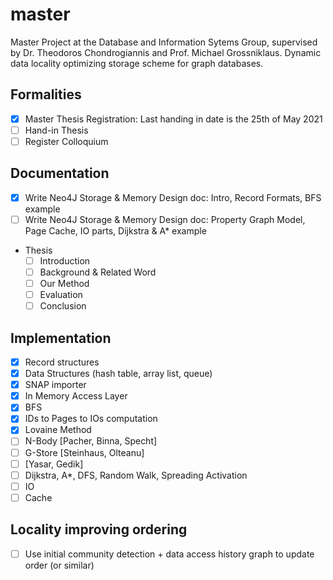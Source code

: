 # master
Master Project at the Database and Information Sytems Group, supervised by Dr. Theodoros Chondrogiannis and Prof. Michael Grossniklaus. Dynamic data locality optimizing storage scheme for graph databases.  

## Formalities
- [x] Master Thesis Registration: Last handing in date is the 25th of May 2021  
- [ ] Hand-in Thesis
- [ ] Register Colloquium

## Documentation
- [x] Write Neo4J Storage & Memory Design doc: Intro, Record Formats, BFS example   
- [ ] Write Neo4J Storage & Memory Design doc: Property Graph Model, Page Cache, IO parts, Dijkstra & A* example  
- Thesis  
	- [ ] Introduction
	- [ ] Background & Related Word
	- [ ] Our Method
	- [ ] Evaluation
	- [ ] Conclusion

## Implementation
- [x] Record structures  
- [x] Data Structures (hash table, array list, queue)
- [x] SNAP importer
- [x] In Memory Access Layer 
- [x] BFS
- [x] IDs to Pages to IOs computation
- [x] Lovaine Method
- [ ] N-Body [Pacher, Binna, Specht]
- [ ] G-Store  [Steinhaus, Olteanu]  
- [ ] [Yasar, Gedik]
- [ ] Dijkstra, A*, DFS, Random Walk, Spreading Activation
- [ ] IO
- [ ] Cache  

## Locality improving ordering
- [ ] Use initial community detection + data access history graph to update order (or similar)  

